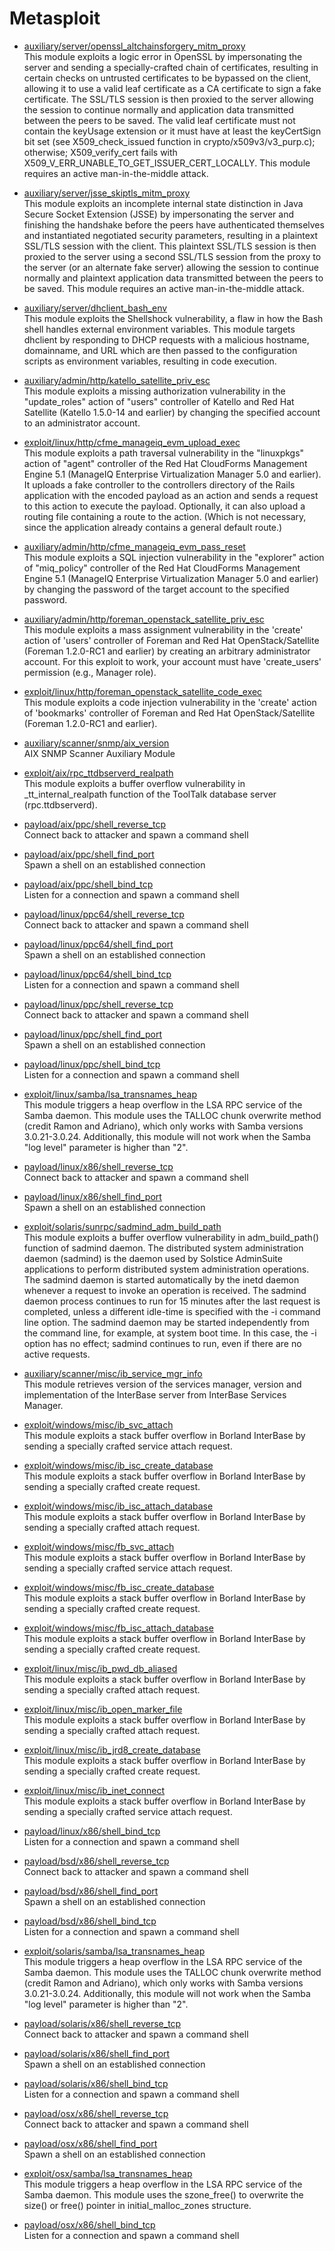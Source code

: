 Metasploit
==========


* [auxiliary/server/openssl_altchainsforgery_mitm_proxy](https://www.rapid7.com/db/modules/auxiliary/server/openssl_altchainsforgery_mitm_proxy)  
  This module exploits a logic error in OpenSSL by impersonating the server and sending a specially-crafted chain of certificates, resulting in certain checks on untrusted certificates to be bypassed on the client, allowing it to use a valid leaf certificate as a CA certificate to sign a fake certificate. The SSL/TLS session is then proxied to the server allowing the session to continue normally and application data transmitted between the peers to be saved. The valid leaf certificate must not contain the keyUsage extension or it must have at least the keyCertSign bit set (see X509_check_issued function in crypto/x509v3/v3_purp.c); otherwise; X509_verify_cert fails with X509_V_ERR_UNABLE_TO_GET_ISSUER_CERT_LOCALLY. This module requires an active man-in-the-middle attack.

* [auxiliary/server/jsse_skiptls_mitm_proxy](https://www.rapid7.com/db/modules/auxiliary/server/jsse_skiptls_mitm_proxy)  
  This module exploits an incomplete internal state distinction in Java Secure Socket Extension (JSSE) by impersonating the server and finishing the handshake before the peers have authenticated themselves and instantiated negotiated security parameters, resulting in a plaintext SSL/TLS session with the client. This plaintext SSL/TLS session is then proxied to the server using a second SSL/TLS session from the proxy to the server (or an alternate fake server) allowing the session to continue normally and plaintext application data transmitted between the peers to be saved. This module requires an active man-in-the-middle attack.

* [auxiliary/server/dhclient_bash_env](https://www.rapid7.com/db/modules/auxiliary/server/dhclient_bash_env)  
  This module exploits the Shellshock vulnerability, a flaw in how the Bash shell handles external environment variables. This module targets dhclient by responding to DHCP requests with a malicious hostname, domainname, and URL which are then passed to the configuration scripts as environment variables, resulting in code execution.

* [auxiliary/admin/http/katello_satellite_priv_esc](https://www.rapid7.com/db/modules/auxiliary/admin/http/katello_satellite_priv_esc)  
  This module exploits a missing authorization vulnerability in the "update_roles" action of "users" controller of Katello and Red Hat Satellite (Katello 1.5.0-14 and earlier) by changing the specified account to an administrator account.

* [exploit/linux/http/cfme_manageiq_evm_upload_exec](https://www.rapid7.com/db/modules/exploit/linux/http/cfme_manageiq_evm_upload_exec)  
  This module exploits a path traversal vulnerability in the "linuxpkgs" action of "agent" controller of the Red Hat CloudForms Management Engine 5.1 (ManageIQ Enterprise Virtualization Manager 5.0 and earlier). It uploads a fake controller to the controllers directory of the Rails application with the encoded payload as an action and sends a request to this action to execute the payload. Optionally, it can also upload a routing file containing a route to the action. (Which is not necessary, since the application already contains a general default route.)

* [auxiliary/admin/http/cfme_manageiq_evm_pass_reset](https://www.rapid7.com/db/modules/auxiliary/admin/http/cfme_manageiq_evm_pass_reset)  
  This module exploits a SQL injection vulnerability in the "explorer" action of "miq_policy" controller of the Red Hat CloudForms Management Engine 5.1 (ManageIQ Enterprise Virtualization Manager 5.0 and earlier) by changing the password of the target account to the specified password.

* [auxiliary/admin/http/foreman_openstack_satellite_priv_esc](https://www.rapid7.com/db/modules/auxiliary/admin/http/foreman_openstack_satellite_priv_esc)  
  This module exploits a mass assignment vulnerability in the 'create' action of 'users' controller of Foreman and Red Hat OpenStack/Satellite (Foreman 1.2.0-RC1 and earlier) by creating an arbitrary administrator account. For this exploit to work, your account must have 'create_users' permission (e.g., Manager role).

* [exploit/linux/http/foreman_openstack_satellite_code_exec](https://www.rapid7.com/db/modules/exploit/linux/http/foreman_openstack_satellite_code_exec)  
  This module exploits a code injection vulnerability in the 'create' action of 'bookmarks' controller of Foreman and Red Hat OpenStack/Satellite (Foreman 1.2.0-RC1 and earlier).

* [auxiliary/scanner/snmp/aix_version](https://www.rapid7.com/db/modules/auxiliary/scanner/snmp/aix_version)  
  AIX SNMP Scanner Auxiliary Module

* [exploit/aix/rpc_ttdbserverd_realpath](https://www.rapid7.com/db/modules/exploit/aix/rpc_ttdbserverd_realpath)  
  This module exploits a buffer overflow vulnerability in _tt_internal_realpath function of the ToolTalk database server (rpc.ttdbserverd).

* [payload/aix/ppc/shell_reverse_tcp](https://www.rapid7.com/db/modules/payload/aix/ppc/shell_reverse_tcp)  
  Connect back to attacker and spawn a command shell

* [payload/aix/ppc/shell_find_port](https://www.rapid7.com/db/modules/payload/aix/ppc/shell_find_port)  
  Spawn a shell on an established connection

* [payload/aix/ppc/shell_bind_tcp](https://www.rapid7.com/db/modules/payload/aix/ppc/shell_bind_tcp)  
  Listen for a connection and spawn a command shell

* [payload/linux/ppc64/shell_reverse_tcp](https://www.rapid7.com/db/modules/payload/linux/ppc64/shell_reverse_tcp)  
  Connect back to attacker and spawn a command shell

* [payload/linux/ppc64/shell_find_port](https://www.rapid7.com/db/modules/payload/linux/ppc64/shell_find_port)  
  Spawn a shell on an established connection

* [payload/linux/ppc64/shell_bind_tcp](https://www.rapid7.com/db/modules/payload/linux/ppc64/shell_bind_tcp)  
  Listen for a connection and spawn a command shell

* [payload/linux/ppc/shell_reverse_tcp](https://www.rapid7.com/db/modules/payload/linux/ppc/shell_reverse_tcp)  
  Connect back to attacker and spawn a command shell

* [payload/linux/ppc/shell_find_port](https://www.rapid7.com/db/modules/payload/linux/ppc/shell_find_port)  
  Spawn a shell on an established connection

* [payload/linux/ppc/shell_bind_tcp](https://www.rapid7.com/db/modules/payload/linux/ppc/shell_bind_tcp)  
  Listen for a connection and spawn a command shell

* [exploit/linux/samba/lsa_transnames_heap](https://www.rapid7.com/db/modules/exploit/linux/samba/lsa_transnames_heap)  
  This module triggers a heap overflow in the LSA RPC service of the Samba daemon. This module uses the TALLOC chunk overwrite method (credit Ramon and Adriano), which only works with Samba versions 3.0.21-3.0.24. Additionally, this module will not work when the Samba "log level" parameter is higher than "2".

* [payload/linux/x86/shell_reverse_tcp](https://www.rapid7.com/db/modules/payload/linux/x86/shell_reverse_tcp)  
  Connect back to attacker and spawn a command shell

* [payload/linux/x86/shell_find_port](https://www.rapid7.com/db/modules/payload/linux/x86/shell_find_port)  
  Spawn a shell on an established connection

* [exploit/solaris/sunrpc/sadmind_adm_build_path](https://www.rapid7.com/db/modules/exploit/solaris/sunrpc/sadmind_adm_build_path)  
  This module exploits a buffer overflow vulnerability in adm_build_path() function of sadmind daemon. The distributed system administration daemon (sadmind) is the daemon used by Solstice AdminSuite applications to perform distributed system administration operations. The sadmind daemon is started automatically by the inetd daemon whenever a request to invoke an operation is received. The sadmind daemon process continues to run for 15 minutes after the last request is completed, unless a different idle-time is specified with the -i command line option. The sadmind daemon may be started independently from the command line, for example, at system boot time. In this case, the -i option has no effect; sadmind continues to run, even if there are no active requests.

* [auxiliary/scanner/misc/ib_service_mgr_info](https://www.rapid7.com/db/modules/auxiliary/scanner/misc/ib_service_mgr_info)  
  This module retrieves version of the services manager, version and implementation of the InterBase server from InterBase Services Manager.

* [exploit/windows/misc/ib_svc_attach](https://www.rapid7.com/db/modules/exploit/windows/misc/ib_svc_attach)  
  This module exploits a stack buffer overflow in Borland InterBase by sending a specially crafted service attach request.

* [exploit/windows/misc/ib_isc_create_database](https://www.rapid7.com/db/modules/exploit/windows/misc/ib_isc_create_database)  
  This module exploits a stack buffer overflow in Borland InterBase by sending a specially crafted create request.

* [exploit/windows/misc/ib_isc_attach_database](https://www.rapid7.com/db/modules/exploit/windows/misc/ib_isc_attach_database)  
  This module exploits a stack buffer overflow in Borland InterBase by sending a specially crafted attach request.

* [exploit/windows/misc/fb_svc_attach](https://www.rapid7.com/db/modules/exploit/windows/misc/fb_svc_attach)  
  This module exploits a stack buffer overflow in Borland InterBase by sending a specially crafted service attach request.

* [exploit/windows/misc/fb_isc_create_database](https://www.rapid7.com/db/modules/exploit/windows/misc/fb_isc_create_database)  
  This module exploits a stack buffer overflow in Borland InterBase by sending a specially crafted create request.

* [exploit/windows/misc/fb_isc_attach_database](https://www.rapid7.com/db/modules/exploit/windows/misc/fb_isc_attach_database)  
  This module exploits a stack buffer overflow in Borland InterBase by sending a specially crafted create request.

* [exploit/linux/misc/ib_pwd_db_aliased](https://www.rapid7.com/db/modules/exploit/linux/misc/ib_pwd_db_aliased)  
  This module exploits a stack buffer overflow in Borland InterBase by sending a specially crafted attach request.

* [exploit/linux/misc/ib_open_marker_file](https://www.rapid7.com/db/modules/exploit/linux/misc/ib_open_marker_file)  
  This module exploits a stack buffer overflow in Borland InterBase by sending a specially crafted attach request.

* [exploit/linux/misc/ib_jrd8_create_database](https://www.rapid7.com/db/modules/exploit/linux/misc/ib_jrd8_create_database)  
  This module exploits a stack buffer overflow in Borland InterBase by sending a specially crafted create request.

* [exploit/linux/misc/ib_inet_connect](https://www.rapid7.com/db/modules/exploit/linux/misc/ib_inet_connect)  
  This module exploits a stack buffer overflow in Borland InterBase by sending a specially crafted service attach request.

* [payload/linux/x86/shell_bind_tcp](https://www.rapid7.com/db/modules/payload/linux/x86/shell_bind_tcp)  
  Listen for a connection and spawn a command shell

* [payload/bsd/x86/shell_reverse_tcp](https://www.rapid7.com/db/modules/payload/bsd/x86/shell_reverse_tcp)  
  Connect back to attacker and spawn a command shell

* [payload/bsd/x86/shell_find_port](https://www.rapid7.com/db/modules/payload/bsd/x86/shell_find_port)  
  Spawn a shell on an established connection

* [payload/bsd/x86/shell_bind_tcp](https://www.rapid7.com/db/modules/payload/bsd/x86/shell_bind_tcp)  
  Listen for a connection and spawn a command shell

* [exploit/solaris/samba/lsa_transnames_heap](https://www.rapid7.com/db/modules/exploit/solaris/samba/lsa_transnames_heap)  
  This module triggers a heap overflow in the LSA RPC service of the Samba daemon. This module uses the TALLOC chunk overwrite method (credit Ramon and Adriano), which only works with Samba versions 3.0.21-3.0.24. Additionally, this module will not work when the Samba "log level" parameter is higher than "2".

* [payload/solaris/x86/shell_reverse_tcp](https://www.rapid7.com/db/modules/payload/solaris/x86/shell_reverse_tcp)  
  Connect back to attacker and spawn a command shell

* [payload/solaris/x86/shell_find_port](https://www.rapid7.com/db/modules/payload/solaris/x86/shell_find_port)  
  Spawn a shell on an established connection

* [payload/solaris/x86/shell_bind_tcp](https://www.rapid7.com/db/modules/payload/solaris/x86/shell_bind_tcp)  
  Listen for a connection and spawn a command shell

* [payload/osx/x86/shell_reverse_tcp](https://www.rapid7.com/db/modules/payload/osx/x86/shell_reverse_tcp)  
  Connect back to attacker and spawn a command shell

* [payload/osx/x86/shell_find_port](https://www.rapid7.com/db/modules/payload/osx/x86/shell_find_port)  
  Spawn a shell on an established connection

* [exploit/osx/samba/lsa_transnames_heap](https://www.rapid7.com/db/modules/exploit/osx/samba/lsa_transnames_heap)  
  This module triggers a heap overflow in the LSA RPC service of the Samba daemon. This module uses the szone_free() to overwrite the size() or free() pointer in initial_malloc_zones structure.

* [payload/osx/x86/shell_bind_tcp](https://www.rapid7.com/db/modules/payload/osx/x86/shell_bind_tcp)  
  Listen for a connection and spawn a command shell


